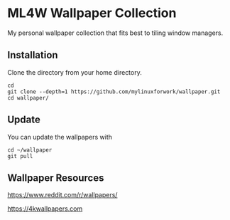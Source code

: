 # ML4W Wallpaper Collection

My personal wallpaper collection that fits best to tiling window managers.

## Installation

Clone the directory from your home directory.

```
cd
git clone --depth=1 https://github.com/mylinuxforwork/wallpaper.git
cd wallpaper/
```

## Update

You can update the wallpapers with

```
cd ~/wallpaper
git pull
```
## Wallpaper Resources

https://www.reddit.com/r/wallpapers/

https://4kwallpapers.com
